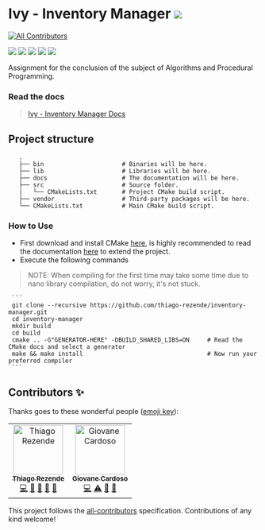 # Ivy - Inventory Manager ![](https://img.shields.io/badge/W.I.P--red.svg)
[![All Contributors](https://img.shields.io/badge/all_contributors-2-orange.svg?style=flat-square)](#contributors)

![](https://img.shields.io/badge/build-passing-green.svg) ![](https://img.shields.io/badge/C++-17-orange.svg) ![](https://img.shields.io/badge/CMake-3.14.0-blue.svg) ![](https://img.shields.io/badge/Doxygen-1.8.15-9cf.svg) ![](https://img.shields.io/badge/Nana-1.7.1-turquoise.svg)

Assignment for the conclusion of the subject of Algorithms and Procedural Programming.

### Read the docs
>[Ivy - Inventory Manager Docs](https://thiago-rezende.github.io/inventory-manager/)

## Project structure
 ```
    .
    ├── bin                      # Binaries will be here.
    ├── lib                      # Libraries will be here.
    ├── docs                     # The documentation will be here.
    ├── src                      # Source folder.
    |   └── CMakeLists.txt       # Project CMake build script.
    ├── vendor                   # Third-party packages will be here.
    └── CMakeLists.txt           # Main CMake build script.
```
### How to Use
 - First download and install CMake [here](https://cmake.org/download/), is highly recommended to read the documentation [here](https://cmake.org/cmake-tutorial/) to extend the project.
 - Execute the following commands
 > NOTE: When compiling for the first time may take some time due to nano library compilation, do not worry, it's not stuck.
 
     ```
     git clone --recursive https://github.com/thiago-rezende/inventory-manager.git
     cd inventory-manager
     mkdir build
     cd build
     cmake .. -G"GENERATOR-HERE" -DBUILD_SHARED_LIBS=ON     # Read the CMake docs and select a generator
     make && make install                                   # Now run your preferred compiler
     ```

## Contributors ✨

Thanks goes to these wonderful people ([emoji key](https://allcontributors.org/docs/en/emoji-key)):

<!-- ALL-CONTRIBUTORS-LIST:START - Do not remove or modify this section -->
<!-- prettier-ignore -->
<table>
  <tr>
      <td align="center"><a href="http://thiago-rezende.github.io/"><img src="https://avatars2.githubusercontent.com/u/47676234?v=4" width="100px;" alt="Thiago Rezende"/><br /><sub><b>Thiago Rezende</b></sub></a><br /><a href="https://github.com/thiago-rezende/inventory-manager/commits?author=thiago-rezende" title="Code">💻</a> <a href="https://github.com/thiago-rezende/inventory-manager/commits?author=thiago-rezende" title="Documentation">📖</a> <a href="#maintenance-thiago-rezende" title="Maintenance">🚧</a> <a href="https://github.com/thiago-rezende/inventory-manager/issues?q=author%3Athiago-rezende" title="Bug reports">🐛</a> <a href="#ideas-thiago-rezende" title="Ideas, Planning, & Feedback">🤔</a></td>
    <td align="center"><a href="https://novout.github.io/html/index.html"><img src="https://avatars3.githubusercontent.com/u/41403842?v=4" width="100px;" alt="Giovane Cardoso"/><br /><sub><b>Giovane Cardoso</b></sub></a><br /><a href="https://github.com/thiago-rezende/inventory-manager/commits?author=Novout" title="Code">💻</a> <a href="https://github.com/thiago-rezende/inventory-manager/commits?author=Novout" title="Tests">⚠️</a> <a href="#review-Novout" title="Reviewed Pull Requests">👀</a> <a href="#design-Novout" title="Design">🎨</a></td>
  </tr>
</table>

<!-- ALL-CONTRIBUTORS-LIST:END -->

This project follows the [all-contributors](https://github.com/all-contributors/all-contributors) specification. Contributions of any kind welcome!
